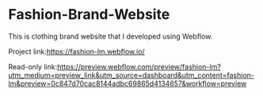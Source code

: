 # Fashion-Brand-Website

This is clothing brand website that I developed using Webflow. 

Project link:https://fashion-lm.webflow.io/

Read-only link:https://preview.webflow.com/preview/fashion-lm?utm_medium=preview_link&utm_source=dashboard&utm_content=fashion-lm&preview=0c847d70cac8144adbc69865d4134657&workflow=preview
